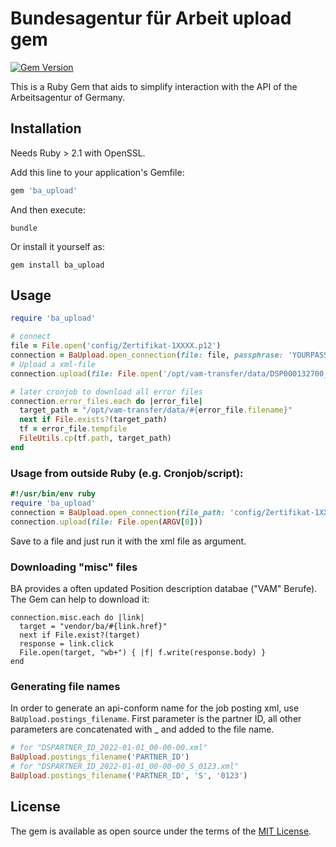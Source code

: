# Bundesagentur für Arbeit upload gem

[![Gem Version](https://badge.fury.io/rb/ba_upload.svg)](https://badge.fury.io/rb/ba_upload)

This is a Ruby Gem that aids to simplify interaction with the API of the Arbeitsagentur of Germany.

## Installation

Needs Ruby > 2.1 with OpenSSL.

Add this line to your application's Gemfile:

```ruby
gem 'ba_upload'
```

And then execute:

```
bundle
```

Or install it yourself as:

```
gem install ba_upload
```

## Usage

```ruby
require 'ba_upload'

# connect
file = File.open('config/Zertifikat-1XXXX.p12')
connection = BaUpload.open_connection(file: file, passphrase: 'YOURPASSPHRASE')
# Upload a xml-file
connection.upload(file: File.open('/opt/vam-transfer/data/DSP000132700_2016-08-08_05-00-09.xml'))

# later cronjob to download all error files
connection.error_files.each do |error_file|
  target_path = "/opt/vam-transfer/data/#{error_file.filename}"
  next if File.exists?(target_path)
  tf = error_file.tempfile
  FileUtils.cp(tf.path, target_path)
end

```

### Usage from outside Ruby (e.g. Cronjob/script):

```ruby
#!/usr/bin/env ruby
require 'ba_upload'
connection = BaUpload.open_connection(file_path: 'config/Zertifikat-1XXXX.p12', passphrase: 'YOURPASSPHRASE')
connection.upload(file: File.open(ARGV[0]))
```

Save to a file and just run it with the xml file as argument.

### Downloading "misc" files

BA provides a often updated Position description databae ("VAM" Berufe). The Gem can help to download it:

```
connection.misc.each do |link|
  target = "vendor/ba/#{link.href}"
  next if File.exist?(target)
  response = link.click
  File.open(target, "wb+") { |f| f.write(response.body) }
end
```

### Generating file names

In order to generate an api-conform name for the job posting xml, use `BaUpload.postings_filename`.
First parameter is the partner ID, all other parameters are concatenated with _ and added to the file name.

```ruby
# for "DSPARTNER_ID_2022-01-01_00-00-00.xml"
BaUpload.postings_filename('PARTNER_ID')
# for "DSPARTNER_ID_2022-01-01_00-00-00_S_0123.xml"
BaUpload.postings_filename('PARTNER_ID', 'S', '0123')
```

## License

The gem is available as open source under the terms of the [MIT License](http://opensource.org/licenses/MIT).

